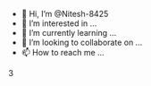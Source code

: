 - 👋 Hi, I’m @Nitesh-8425
- 👀 I’m interested in ...
- 🌱 I’m currently learning ...
- 💞️ I’m looking to collaborate on ...
- 📫 How to reach me ...

<!---
Nitesh-8425/Nitesh-8425 is a ✨ special ✨ repository because its `README.md` (this file) appears on your GitHub profile.
You can click the Preview link to take a look at your changes.
--->3

